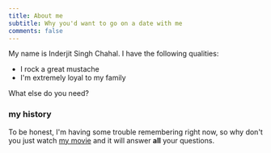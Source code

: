 ```yaml
---
title: About me
subtitle: Why you'd want to go on a date with me
comments: false
---
```


My name is Inderjit Singh Chahal. I have the following qualities:

- I rock a great mustache
- I'm extremely loyal to my family

What else do you need?

### my history

To be honest, I'm having some trouble remembering right now, so why don't you just watch [my movie]() and it will answer **all** your questions.

